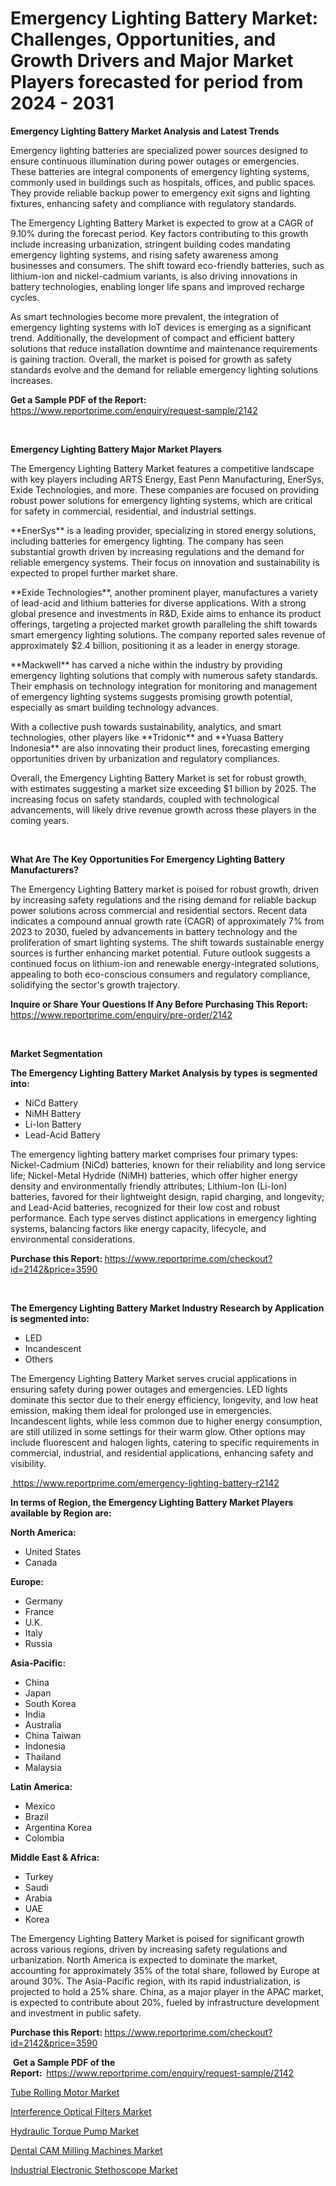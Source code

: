 <p><h1>Emergency Lighting Battery Market: Challenges, Opportunities, and Growth Drivers and Major Market Players forecasted for period from 2024 - 2031</h1></p><p><strong>Emergency Lighting Battery Market Analysis and Latest Trends</strong></p>
<p><p>Emergency lighting batteries are specialized power sources designed to ensure continuous illumination during power outages or emergencies. These batteries are integral components of emergency lighting systems, commonly used in buildings such as hospitals, offices, and public spaces. They provide reliable backup power to emergency exit signs and lighting fixtures, enhancing safety and compliance with regulatory standards.</p><p>The Emergency Lighting Battery Market is expected to grow at a CAGR of 9.10% during the forecast period. Key factors contributing to this growth include increasing urbanization, stringent building codes mandating emergency lighting systems, and rising safety awareness among businesses and consumers. The shift toward eco-friendly batteries, such as lithium-ion and nickel-cadmium variants, is also driving innovations in battery technologies, enabling longer life spans and improved recharge cycles.</p><p>As smart technologies become more prevalent, the integration of emergency lighting systems with IoT devices is emerging as a significant trend. Additionally, the development of compact and efficient battery solutions that reduce installation downtime and maintenance requirements is gaining traction. Overall, the market is poised for growth as safety standards evolve and the demand for reliable emergency lighting solutions increases.</p></p>
<p><strong>Get a Sample PDF of the Report:&nbsp;</strong> <a href="https://www.reportprime.com/enquiry/request-sample/2142">https://www.reportprime.com/enquiry/request-sample/2142</a></p>
<p>&nbsp;</p>
<p><strong>Emergency Lighting Battery Major Market Players</strong></p>
<p><p>The Emergency Lighting Battery Market features a competitive landscape with key players including ARTS Energy, East Penn Manufacturing, EnerSys, Exide Technologies, and more. These companies are focused on providing robust power solutions for emergency lighting systems, which are critical for safety in commercial, residential, and industrial settings.</p><p>**EnerSys** is a leading provider, specializing in stored energy solutions, including batteries for emergency lighting. The company has seen substantial growth driven by increasing regulations and the demand for reliable emergency systems. Their focus on innovation and sustainability is expected to propel further market share.</p><p>**Exide Technologies**, another prominent player, manufactures a variety of lead-acid and lithium batteries for diverse applications. With a strong global presence and investments in R&D, Exide aims to enhance its product offerings, targeting a projected market growth paralleling the shift towards smart emergency lighting solutions. The company reported sales revenue of approximately $2.4 billion, positioning it as a leader in energy storage.</p><p>**Mackwell** has carved a niche within the industry by providing emergency lighting solutions that comply with numerous safety standards. Their emphasis on technology integration for monitoring and management of emergency lighting systems suggests promising growth potential, especially as smart building technology advances.</p><p>With a collective push towards sustainability, analytics, and smart technologies, other players like **Tridonic** and **Yuasa Battery Indonesia** are also innovating their product lines, forecasting emerging opportunities driven by urbanization and regulatory compliances.</p><p>Overall, the Emergency Lighting Battery Market is set for robust growth, with estimates suggesting a market size exceeding $1 billion by 2025. The increasing focus on safety standards, coupled with technological advancements, will likely drive revenue growth across these players in the coming years.</p></p>
<p>&nbsp;</p>
<p><strong>What Are The Key Opportunities For Emergency Lighting Battery Manufacturers?</strong></p>
<p><p>The Emergency Lighting Battery market is poised for robust growth, driven by increasing safety regulations and the rising demand for reliable backup power solutions across commercial and residential sectors. Recent data indicates a compound annual growth rate (CAGR) of approximately 7% from 2023 to 2030, fueled by advancements in battery technology and the proliferation of smart lighting systems. The shift towards sustainable energy sources is further enhancing market potential. Future outlook suggests a continued focus on lithium-ion and renewable energy-integrated solutions, appealing to both eco-conscious consumers and regulatory compliance, solidifying the sector's growth trajectory.</p></p>
<p><strong>Inquire or Share Your Questions If Any Before Purchasing This Report:</strong> <a href="https://www.reportprime.com/enquiry/pre-order/2142">https://www.reportprime.com/enquiry/pre-order/2142</a></p>
<p>&nbsp;</p>
<p><strong>Market Segmentation</strong></p>
<p><strong>The Emergency Lighting Battery Market Analysis by types is segmented into:</strong></p>
<p><ul><li>NiCd Battery</li><li>NiMH Battery</li><li>Li-Ion Battery</li><li>Lead-Acid Battery</li></ul></p>
<p><p>The emergency lighting battery market comprises four primary types: Nickel-Cadmium (NiCd) batteries, known for their reliability and long service life; Nickel-Metal Hydride (NiMH) batteries, which offer higher energy density and environmentally friendly attributes; Lithium-Ion (Li-Ion) batteries, favored for their lightweight design, rapid charging, and longevity; and Lead-Acid batteries, recognized for their low cost and robust performance. Each type serves distinct applications in emergency lighting systems, balancing factors like energy capacity, lifecycle, and environmental considerations.</p></p>
<p><strong>Purchase this Report:&nbsp;</strong><a href="https://www.reportprime.com/checkout?id=2142&price=3590">https://www.reportprime.com/checkout?id=2142&price=3590</a></p>
<p>&nbsp;</p>
<p><strong>The Emergency Lighting Battery Market Industry Research by Application is segmented into:</strong></p>
<p><ul><li>LED</li><li>Incandescent</li><li>Others</li></ul></p>
<p><p>The Emergency Lighting Battery Market serves crucial applications in ensuring safety during power outages and emergencies. LED lights dominate this sector due to their energy efficiency, longevity, and low heat emission, making them ideal for prolonged use in emergencies. Incandescent lights, while less common due to higher energy consumption, are still utilized in some settings for their warm glow. Other options may include fluorescent and halogen lights, catering to specific requirements in commercial, industrial, and residential applications, enhancing safety and visibility.</p></p>
<p><a href="https://www.reportprime.com/emergency-lighting-battery-r2142">&nbsp;https://www.reportprime.com/emergency-lighting-battery-r2142</a></p>
<p><strong>In terms of Region, the Emergency Lighting Battery Market Players available by Region are:</strong></p>
<p>
    <p> <strong> North America: </strong>
        <ul>
            <li>United States</li>
            <li>Canada</li>
        </ul>
        </p> 
    <p> <strong> Europe: </strong>
        <ul>
            <li>Germany</li>
            <li>France</li>
            <li>U.K.</li>
            <li>Italy</li>
            <li>Russia</li>
        </ul>
        </p> 
    <p> <strong> Asia-Pacific: </strong>
        <ul>
            <li>China</li>
            <li>Japan</li>
            <li>South Korea</li>
            <li>India</li>
            <li>Australia</li>
            <li>China Taiwan</li>
            <li>Indonesia</li>
            <li>Thailand</li>
            <li>Malaysia</li>
        </ul>
        </p> 
    <p> <strong> Latin America: </strong>
        <ul>
            <li>Mexico</li>
            <li>Brazil</li>
            <li>Argentina Korea</li>
            <li>Colombia</li>
        </ul>
        </p> 
    <p> <strong> Middle East & Africa: </strong>
        <ul>
            <li>Turkey</li>
            <li>Saudi</li>
            <li>Arabia</li>
            <li>UAE</li>
            <li>Korea</li>
        </ul>
    </p>
    </p>
<p><p>The Emergency Lighting Battery Market is poised for significant growth across various regions, driven by increasing safety regulations and urbanization. North America is expected to dominate the market, accounting for approximately 35% of the total share, followed by Europe at around 30%. The Asia-Pacific region, with its rapid industrialization, is projected to hold a 25% share. China, as a major player in the APAC market, is expected to contribute about 20%, fueled by infrastructure development and investment in public safety.</p></p>
<p><strong>Purchase this Report: </strong><a href="https://www.reportprime.com/checkout?id=2142&price=3590">https://www.reportprime.com/checkout?id=2142&price=3590</a></p>
<p>&nbsp;<strong>Get a Sample PDF of the Report:&nbsp;&nbsp;</strong><a href="https://www.reportprime.com/enquiry/request-sample/2142">https://www.reportprime.com/enquiry/request-sample/2142</a></p>
<p><strong></strong></p>
<p><p><a href="https://www.linkedin.com/pulse/tube-rolling-motor-market-report-product-type-electricpneumatic-m5sxe?trackingId=KBI5To5ITve2NWipQHchtg%3D%3D">Tube Rolling Motor Market</a></p><p><a href="https://github.com/WillieWoodard/Market-Research-Report-List-6/blob/main/interference-optical-filters-market.md">Interference Optical Filters Market</a></p><p><a href="https://www.linkedin.com/pulse/how-regions-adapting-hydraulic-torque-pump-market-global-h7zfe?trackingId=YeESHWjuT8yDEKYjgnefoA%3D%3D">Hydraulic Torque Pump Market</a></p><p><a href="https://medium.com/@amandaexton567/dental-cam-milling-machines-market-evolution-global-trends-and-regional-dynamics-2024-2031-4d76612bbe21">Dental CAM Milling Machines Market</a></p><p><a href="https://issuu.com/reportprime-2/docs/industrial-electronic-stethoscope-m_ca801fabd82c40">Industrial Electronic Stethoscope Market</a></p></p>